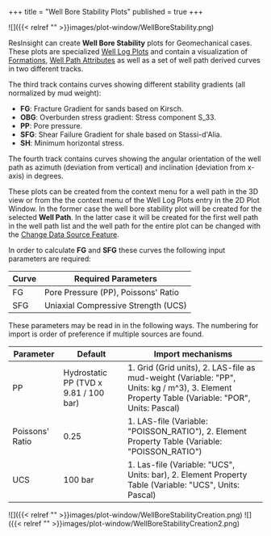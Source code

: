 +++
title = "Well Bore Stability Plots"
published = true
+++

![]({{< relref "" >}}images/plot-window/WellBoreStability.png)

ResInsight can create **Well Bore Stability** plots for Geomechanical cases. These plots are specialized [Well Log Plots]({{site.baseurl}}/docs/welllogsandplots) and contain a visualization of [Formations]({{site.baseurl}}/docs/formations), [Well Path Attributes]({{site.baseurl}}/docs/wellpaths#well-path-attributes) as well as a set of well path derived curves in two different tracks. 

The third track contains curves showing different stability gradients (all normalized by mud weight):
- **FG**: Fracture Gradient for sands based on Kirsch.
- **OBG**: Overburden stress gradient: Stress component S_33.
- **PP**: Pore pressure.
- **SFG**: Shear Failure Gradient for shale based on Stassi-d'Alia.
- **SH**: Minimum horizontal stress.

The fourth track contains curves showing the angular orientation of the well path as azimuth (deviation from vertical) and inclination (deviation from x-axis) in degrees.

These plots can be created from the context menu for a well path in the 3D view or from the the context menu of the Well Log Plots entry in the 2D Plot Window. In the former case the well bore stability plot will be created for the selected **Well Path**. In the latter case it will be created for the first well path in the well path list and the well path for the entire plot can be changed with the [Change Data Source Feature]({{site.baseurl}}/docs/welllogsandplots#change-data-source-for-plots-and-curves).

In order to calculate **FG**  and **SFG** these curves the following input parameters are required:

| Curve | Required Parameters            |
|-------|--------------------------------|
|  FG   | Pore Pressure (PP), Poissons' Ratio |
|  SFG  | Uniaxial Compressive Strength (UCS) |

These parameters may be read in in the following ways. The numbering for import is order of preference if multiple sources are found.

| Parameter     | Default | Import mechanisms |
|---------------|---------|-------------------|
| PP | Hydrostatic PP (TVD x 9.81 / 100 bar) | 1. Grid (Grid units), 2. LAS-file as mud-weight (Variable: "PP", Units: kg / m^3), 3. Element Property Table (Variable: "POR", Units: Pascal)|
| Poissons' Ratio | 0.25 | 1. LAS-file (Variable: "POISSON_RATIO"), 2. Element Property Table (Variable: "POISSON_RATIO")|
| UCS             | 100 bar | 1. Las-file (Variable: "UCS", Units: bar), 2. Element Property Table (Variable: "UCS", Units: Pascal) |

![]({{< relref "" >}}images/plot-window/WellBoreStabilityCreation.png) ![]({{< relref "" >}}images/plot-window/WellBoreStabilityCreation2.png)
